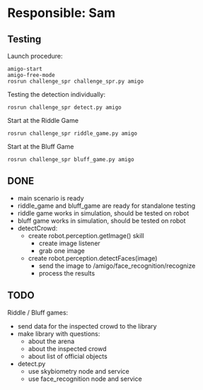 # Responsible: Sam

## Testing

Launch procedure:
```
amigo-start
amigo-free-mode
rosrun challenge_spr challenge_spr.py amigo
```

Testing the detection individually:
```
rosrun challenge_spr detect.py amigo
```

Start at the Riddle Game
```
rosrun challenge_spr riddle_game.py amigo
```

Start at the Bluff Game
```
rosrun challenge_spr bluff_game.py amigo
```

## DONE

- main scenario is ready
- riddle_game and bluff_game are ready for standalone testing
- riddle game works in simulation, should be tested on robot
- bluff game works in simulation, should be tested on robot
- detectCrowd:
	- create robot.perception.getImage() skill
		- create image listener
		- grab one image
	- create robot.perception.detectFaces(image)
		- send the image to /amigo/face_recognition/recognize
		- process the results

## TODO

Riddle / Bluff games:
- send data for the inspected crowd to the library
- make library with questions:
	- about the arena
	- about the inspected crowd
	- about list of official objects
- detect.py
	- use skybiometry node and service
	- use face_recognition node and service